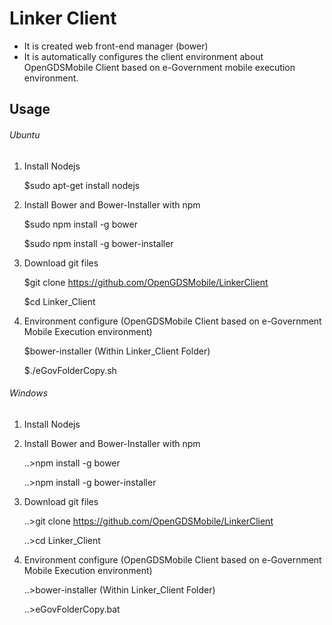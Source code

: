 # Linker Client
- It is created web front-end manager (bower)
- It is automatically configures the client environment 
  about OpenGDSMobile Client based on e-Government mobile execution environment.



## Usage

###### Ubuntu 

1. Install Nodejs

   $sudo apt-get install nodejs

2. Install Bower and Bower-Installer  with npm

   $sudo npm install -g bower

   $sudo npm install -g bower-installer

3. Download git files

   $git clone https://github.com/OpenGDSMobile/LinkerClient 

   $cd Linker_Client

4. Environment configure 
   (OpenGDSMobile Client based on e-Government Mobile Execution environment)

   $bower-installer     (Within Linker_Client Folder)

   $./eGovFolderCopy.sh

###### Windows

1. Install Nodejs

2. Install Bower and Bower-Installer  with npm

   ..>npm install -g bower

   ..>npm install -g bower-installer

3. Download git files

   ..>git clone https://github.com/OpenGDSMobile/LinkerClient 

   ..>cd Linker_Client

4. Environment configure 
   (OpenGDSMobile Client based on e-Government Mobile Execution environment)

   ..>bower-installer     (Within Linker_Client Folder)

   ..>eGovFolderCopy.bat





